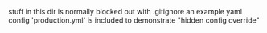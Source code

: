 stuff in this dir is normally blocked out with .gitignore
an example yaml config 'production.yml' is included to demonstrate "hidden config override"
